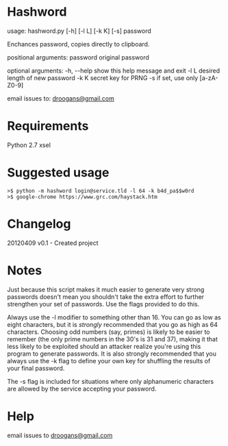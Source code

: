 Hashword 
========
usage: hashword.py [-h] [-l L] [-k K] [-s] password

Enchances password, copies directly to clipboard.

positional arguments:
  password    original password

optional arguments:
  -h, --help  show this help message and exit
  -l L        desired length of new password
  -k K        secret key for PRNG
  -s          if set, use only [a-zA-Z0-9]

email issues to: droogans@gmail.com

Requirements
============
Python 2.7
xsel

Suggested usage
===============
    >$ python -m hashword login@service.tld -l 64 -k b4d_pa$$w0rd
    >$ google-chrome https://www.grc.com/haystack.htm

Changelog
=========
20120409 v0.1 - Created project 

Notes
=====
Just because this script makes it much easier to generate very strong
passwords doesn't mean you shouldn't take the extra effort to further
strengthen your set of passwords. Use the flags provided to do this.

Always use the -l modifier to something other than 16. You can go as low
as eight characters, but it is *strongly* recommended that you go as 
high as 64 characters. Choosing odd numbers (say, primes) is likely to 
be easier to remember (the only prime numbers in the 30's is 31 and 37),
making it that less likely to be exploited should an attacker realize
you're using this program to generate passwords. It is also strongly 
recommended that you always use the -k flag to define your own key for
shuffling the results of your final password.

The -s flag is included for situations where only alphanumeric 
characters are allowed by the service accepting your password.

Help
====
email issues to droogans@gmail.com

